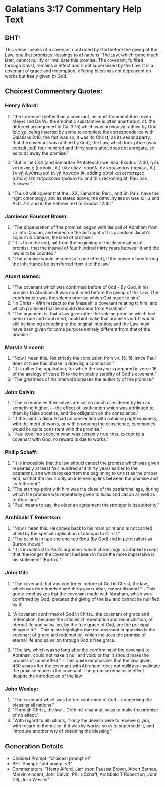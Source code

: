 # Galatians 3:17 Commentary Help Text

## BHT:
This verse speaks of a covenant confirmed by God before the giving of the Law, one that promises blessings to all nations. The Law, which came much later, cannot nullify or invalidate this promise. The covenant, fulfilled through Christ, remains in effect and is not superseded by the Law. It is a covenant of grace and redemption, offering blessings not dependent on works but freely given by God.

## Choicest Commentary Quotes:
### Henry Alford:
1. "the covenant (better than a covenant, as most Commentators; even Meyer and De W.: the emphatic substantive is often anarthrous: cf. the different arrangement in Gal 3:15) which was previously ratified by God (εἰς χρ. being inserted by some to complete the correspondence with Galatians 3:16; the fact was so, it was ‘to Christ,’ as its second party, that the covenant was ratified by God), the Law, which took place (was constituted) four hundred and thirty years after, does not abrogate, so as to do away the promise." 

2. "But in the LXX (and Samaritan Pentateuch) we read, Exodus 12:40, ἡ δὲ κατοίκησις (παροίκ., A.) τῶν υἱῶν Ἰσραήλ, ἣν κατῴκησαν (παρῴκ., A.) ἐν γῇ Αἰγύπτῳ καὶ ἐν γῇ Χαναάν (A. adding αὐτοὶ καὶ οἱ πατέρες αὐτῶν) ἔτη τετρακόσια τριάκοντα: and this reckoning St. Paul has followed."

3. "Thus it will appear that the LXX, Samaritan Pent., and St. Paul, have the right chronology, and as stated above, the difficulty lies in Gen 15:13 and Acts 7:6, and in the Hebrew text of Exodus 12:40."

### Jamieson Fausset Brown:
1. "The dispensation of 'the promise' began with the call of Abraham from Ur into Canaan, and ended on the last night of his grandson Jacob's sojourn in Canaan, the land of promise."
2. "It is from the end, not from the beginning of the dispensation of promise, that the interval of four hundred thirty years between it and the law is to be counted."
3. "The promise would become [of none effect], if the power of conferring the inheritance be transferred from it to the law."

### Albert Barnes:
1. "The covenant which was confirmed before of God - By God, in his promise to Abraham. It was confirmed before the giving of the Law. The confirmation was the solemn promise which God made to him."
2. "In Christ - With respect to the Messiah; a covenant relating to him, and which promised that he should descend from Abraham."
3. "The argument is, that a law given after the solemn promise which had been made and confirmed, could not make that promise void. It would still be binding according to the original intention; and the Law must have been given for some purpose entirely different from that of the promise."

### Marvin Vincent:
1. "Now I mean this. Not strictly the conclusion from vv. 15, 16, since Paul does not use this phrase in drawing a conclusion."
2. "It is rather the application, for which the way was prepared in verse 16, of the analogy of verse 15 to the inviolable stability of God's covenant."
3. "The greatness of the interval increases the authority of the promise."

### John Calvin:
1. "The ceremonies themselves are not so much considered by him as something higher, — the effect of justification which was attributed to them by false apostles, and the obligation on the conscience."
2. "If the point in dispute had no connection with obtaining righteousness, with the merit of works, or with ensnaring the conscience, ceremonies would be quite consistent with the promise."
3. "Paul took into account what was certainly true, that, except by a covenant with God, no reward is due to works."

### Philip Schaff:
1. "It is impossible that the law should cancel the promise which was given repeatedly at least four hundred and thirty years earlier to the patriarchs, and which looked from the beginning to Christ as the proper end, so that the law is only an intervening link between the promise and its fulfilment."
2. "The starting-point with him was the close of the patriarchal age, during which the promise was repeatedly given to Isaac and Jacob as well as to Abraham."
3. "Paul means to say, the older an agreement the stronger is its authority."

### Archibald T Robertson:
1. "Now I mean this. He comes back to his main point and is not carried afield by the special application of σπερμα to Christ."
2. "The point is in προ and υπο του θεου (by God) and in μετα (after) as Burton shows."
3. "It is immaterial to Paul's argument which chronology is adopted except that 'the longer the covenant had been in force the more impressive is his statement' (Burton)."

### John Gill:
1. "The covenant that was confirmed before of God in Christ, the law, which was four hundred and thirty years after, cannot disannul." - This quote emphasizes that the covenant made with Abraham, which was confirmed by God, predates the giving of the law and cannot be nullified by it.

2. "A covenant confirmed of God in Christ...the covenant of grace and redemption; because the articles of redemption and reconciliation, of eternal life and salvation, by the free grace of God, are the principal things in it." - This quote highlights that the covenant in question is the covenant of grace and redemption, which includes the promise of eternal life and salvation through God's free grace.

3. "The law, which was so long after the confirming of the covenant to Abraham, could not make it null and void: or that it should make the promise of none effect." - This quote emphasizes that the law, given 430 years after the covenant with Abraham, does not nullify or invalidate the promise made in the covenant. The promise remains in effect despite the introduction of the law.

### John Wesley:
1. "The covenant which was before confirmed of God... concerning the blessing all nations." 
2. "Through Christ, the law... Doth not disannul, so as to make the promise of no effect." 
3. "With regard to all nations, if only the Jewish were to receive it; yea, with regard to them also, if it was by works, so as to supersede it, and introduce another way of obtaining the blessing."


## Generation Details
- Choicest Prompt: "choicest prompt v1"
- BHT Prompt: "bht prompt v3"
- Commentators: "Henry Alford, Jamieson Fausset Brown, Albert Barnes, Marvin Vincent, John Calvin, Philip Schaff, Archibald T Robertson, John Gill, John Wesley"
